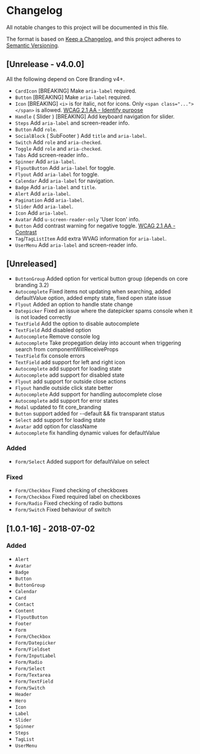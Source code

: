# Changelog
All notable changes to this project will be documented in this file.

The format is based on [Keep a Changelog](http://keepachangelog.com/),
and this project adheres to [Semantic Versioning](https://semver.org/).

## [Unrelease - v4.0.0]

All the following depend on Core Branding v4+.

- `CardIcon` [BREAKING] Make `aria-label` required.
- `Button` [BREAKING] Make `aria-label` required.
- `Icon` [BREAKING] `<i>` is for italic, not for icons. Only `<span class="..."></span>` is allowed. [WCAG 2.1 AA - Identify purpose](https://www.w3.org/TR/WCAG21/#identify-purpose)
- `Handle` ( Slider ) [BREAKING] Add keyboard navigation for slider.
- `Steps` Add `aria-label` and screen-reader info.
- `Button` Add `role`.
- `SocialBlock` ( SubFooter ) Add `title` and `aria-label`.
- `Switch` Add `role` and `aria-checked`.
- `Toggle` Add `role` and `aria-checked`.
- `Tabs` Add screen-reader info..
- `Spinner` Add `aria-label`.
- `FlyoutButton` Add `aria-label` for toggle.
- `Flyout` Add `aria-label` for toggle.
- `Calendar` Add `aria-label` for navigation.
- `Badge` Add `aria-label` and `title`.
- `Alert` Add `aria-label`.
- `Pagination` Add `aria-label`.
- `Slider` Add `aria-label`.
- `Icon` Add `aria-label`.
- `Avatar` Add `u-screen-reader-only` 'User Icon' info.
- `Button` Add contrast warning for negative toggle. [WCAG 2.1 AA - Contrast](https://www.w3.org/TR/WCAG21/#contrast-minimum)
- `Tag`/`TagListItem` Add extra WVAG information for `aria-label`.
- `UserMenu` Add `aria-label` and screen-reader info.

## [Unreleased]
- `ButtonGroup` Added option for vertical button group (depends on core branding 3.2)
- `Autocomplete` Fixed items not updating when searching, added defaultValue option, added empty state, fixed open state issue
- `Flyout` Added an option to handle state change
- `Datepicker` Fixed an issue where the datepicker spams console when it is not loaded correctly
- `TextField` Add the option to disable autocomplete
- `TextField` Add disabled option
- `Autocomplete` Remove console log
- `Autocomplete` Take propegation delay into account when triggering search from componentWillReceiveProps
- `TextField` fix console errors
- `TextField` add support for left and right icon
- `Autocomplete` add support for loading state
- `Autocomplete` add support for disabled state
- `Flyout` add support for outside close actions
- `Flyout` handle outside click state better
- `Autocomplete` Add support for handling autocomplete close
- `Autocomplete` add support for error states
- `Modal` updated to fit core_branding
- `Button` support added for --default && fix transparant status
- `Select` add support for loading state
- `Avatar` add option for className
- `Autocomplete` fix handling dynamic values for defaultValue

### Added
- `Form/Select` Added support for defaultValue on select

### Fixed
- `Form/Checkbox` Fixed checking of checkboxes
- `Form/Checkbox` Fixed required label on checkboxes
- `Form/Radio` Fixed checking of radio buttons
- `Form/Switch` Fixed behaviour of switch


## [1.0.1-16] - 2018-07-02
### Added
- `Alert`
- `Avatar`
- `Badge`
- `Button`
- `ButtonGroup`
- `Calendar`
- `Card`
- `Contact`
- `Content`
- `FlyoutButton`
- `Footer`
- `Form`
- `Form/Checkbox`
- `Form/Datepicker`
- `Form/Fieldset`
- `Form/InputLabel`
- `Form/Radio`
- `Form/Select`
- `Form/Textarea`
- `Form/TextField`
- `Form/Switch`
- `Header`
- `Hero`
- `Icon`
- `Label`
- `Slider`
- `Spinner`
- `Steps`
- `TagList`
- `UserMenu`
